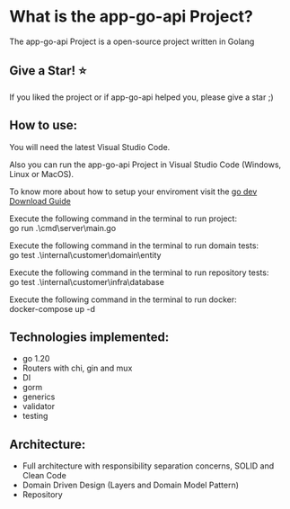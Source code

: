 What is the app-go-api Project?
=====================
The app-go-api Project is a open-source project written in Golang

## Give a Star! :star:
If you liked the project or if app-go-api helped you, please give a star ;)

## How to use:
You will need the latest Visual Studio Code.  

Also you can run the app-go-api Project in Visual Studio Code (Windows, Linux or MacOS).

To know more about how to setup your enviroment visit the [go dev Download Guide](https://go.dev/learn/)

Execute the following command in the terminal to run project:  
go run .\cmd\server\main.go

Execute the following command in the terminal to run domain tests:  
go test .\internal\customer\domain\entity

Execute the following command in the terminal to run repository tests:  
go test .\internal\customer\infra\database

Execute the following command in the terminal to run docker:  
docker-compose up -d

## Technologies implemented:

- go 1.20
 - Routers with chi, gin and mux
 - DI
 - gorm
 - generics
 - validator
 - testing

## Architecture:

- Full architecture with responsibility separation concerns, SOLID and Clean Code
- Domain Driven Design (Layers and Domain Model Pattern)
- Repository
